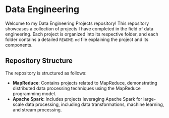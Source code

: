 

# Data Engineering

Welcome to my Data Engineering Projects repository! This repository showcases a collection of projects I have completed in the field of data engineering. Each project is organized into its respective folder, and each folder contains a detailed `README.md` file explaining the project and its components.

## Repository Structure

The repository is structured as follows:

- **MapReduce**: Contains projects related to MapReduce, demonstrating distributed data processing techniques using the MapReduce programming model.
- **Apache Spark**: Includes projects leveraging Apache Spark for large-scale data processing, including data transformations, machine learning, and stream processing.

